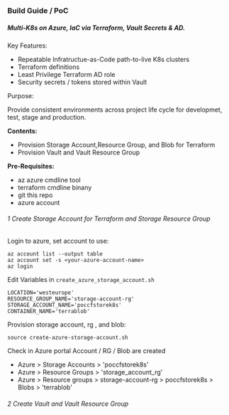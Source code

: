 ### Build Guide / PoC
##### Multi-K8s on Azure, IaC via Terraform, Vault Secrets & AD. 

Key Features:
* Repeatable Infratructue-as-Code path-to-live K8s clusters
* Terraform definitions 
* Least Privilege Terraform AD role 
* Security secrets / tokens stored within Vault

Purpose: 

Provide consistent environments across project life cycle for developmet, test, stage and production.

**Contents:** 
* Provision Storage Account,Resource Group, and Blob for Terraform
* Provision Vault and Vault Resource Group

**Pre-Requisites:** 
 * az azure cmdline tool
 * terraform cmdline binany
 * git this repo
 * azure account

###### 1 Create Storage Account for Terraform and Storage Resource Group
Login to azure, set account to use:
```
az account list --output table
az account set -s <your-azure-account-name>
az login
```

Edit Variables in `create_azure_storage_account.sh`

```
LOCATION='westeurope'
RESOURCE_GROUP_NAME='storage-account-rg'
STORAGE_ACCOUNT_NAME='poccfstorek8s'
CONTAINER_NAME='terrablob'
```

Provision storage account, rg , and blob:

`source create-azure-storage-account.sh`

Check in Azure portal Account / RG / Blob are created
* Azure > Storage Accounts > 'poccfstorek8s'
* Azure > Resource Groups > 'storage_account_rg'
* Azure > Resource groups > storage-account-rg > poccfstorek8s >  Blobs > 'terrablob'

###### 2 Create Vault and Vault Resource Group
